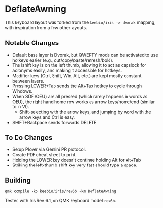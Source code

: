 # DeflateAwning

This keyboard layout was forked from the `keebio/iris -> dvorak` mapping, with inspiration from a few other layouts.

## Notable Changes
* Default base layer is Dvorak, but QWERTY mode can be activated to use hotkeys easier (e.g., cut/copy/paste/refresh/bold).
* The lshift key is on the left thumb, allowing it to act as capslock for acronyms easily, and making it accessible for hotkeys.
* Modifier keys (Ctrl, Shift, Win, Alt, etc.) are kept mostly constant between layers.
* Pressing LOWER+Tab sends the Alt+Tab hotkey to cycle through Windows.
* When SDF (OEU) are all pressed (which rarely happens in words as OEU), the right hand home row works as arrow keys/home/end (similar to in VI).
    * Shift-selecting with the arrow keys, and jumping by word with the arrow keys and Ctrl is easy.
* SHIFT+Backpace sends forwards DELETE

## To Do Changes
* Setup Plover via Gemini PR protocol.
* Create PDF cheat sheet to print.
* Holding the LOWER key doesn't continue holding Alt for Alt+Tab
* Striking the left-thumb shift key very fast should type a space.

## Building

```
qmk compile -kb keebio/iris/rev6b -km DeflateAwning
```

Tested with Iris Rev 6.1, on QMK keyboard model `rev6b`.
